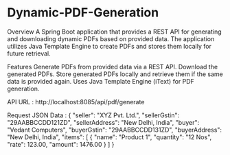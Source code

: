 # Dynamic-PDF-Generation
Overview
A Spring Boot application that provides a REST API for generating and downloading dynamic PDFs based on provided data. The application utilizes Java Template Engine to create PDFs and stores them locally for future retrieval.

Features
Generate PDFs from provided data via a REST API.
Download the generated PDFs.
Store generated PDFs locally and retrieve them if the same data is provided again.
Uses Java Template Engine (iText) for PDF generation.

API URL : http://localhost:8085/api/pdf/generate

Request JSON Data : 
{
    "seller": "XYZ Pvt. Ltd.",
    "sellerGstin": "29AABBCCDD121ZD",
    "sellerAddress": "New Delhi, India",
    "buyer": "Vedant Computers",
    "buyerGstin": "29AABBCCDD131ZD",
    "buyerAddress": "New Delhi, India",
    "items": [
        {
            "name": "Product 1",
            "quantity": "12 Nos",
            "rate": 123.00,
            "amount": 1476.00
        }
    ]
}
